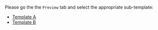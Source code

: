 Please go the the `Preview` tab and select the appropriate sub-template:

* [Template A](?expand=1&template=template_a.md)
* [Template B](?expand=1&template=template_b.md)